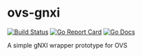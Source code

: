 # ovs-gnxi

[![Build Status](https://travis-ci.org/coolbreeze000/ovs-gnxi.svg)](https://travis-ci.org/coolbreeze000/ovs-gnxi)
[![Go Report Card](https://goreportcard.com/badge/github.com/coolbreeze000/ovs-gnxi)](https://goreportcard.com/badge/github.com/coolbreeze000/ovs-gnxi)
[![Go Docs](http://img.shields.io/badge/godoc-reference-blue.svg?style=flat)](https://godoc.org/github.com/coolbreeze000/ovs-gnxi)


A simple gNXI wrapper prototype for OVS
